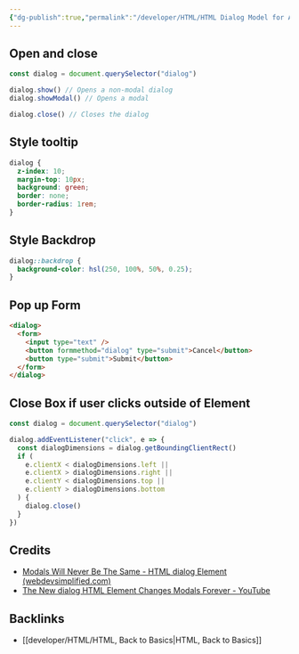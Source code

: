 ```yaml
---
{"dg-publish":true,"permalink":"/developer/HTML/HTML Dialog Model for Accessable Tooltips, Pop-ups, and More/","created":"2024-02-29T22:19:55.982-06:00","updated":"2024-03-01T00:18:10.000-06:00"}
---
```



## Open and close 
```js
const dialog = document.querySelector("dialog")

dialog.show() // Opens a non-modal dialog
dialog.showModal() // Opens a modal

dialog.close() // Closes the dialog
```

## Style tooltip
```css
dialog {
  z-index: 10;
  margin-top: 10px;
  background: green;
  border: none;
  border-radius: 1rem;
}
```

## Style Backdrop
```css
dialog::backdrop {
  background-color: hsl(250, 100%, 50%, 0.25);
}
```

## Pop up Form
```html
<dialog>
  <form>
    <input type="text" />
    <button formmethod="dialog" type="submit">Cancel</button>
    <button type="submit">Submit</button>
  </form>
</dialog>
```

## Close Box if user clicks outside of Element
```js 
const dialog = document.querySelector("dialog") 

dialog.addEventListener("click", e => {
  const dialogDimensions = dialog.getBoundingClientRect()
  if (
    e.clientX < dialogDimensions.left ||
    e.clientX > dialogDimensions.right ||
    e.clientY < dialogDimensions.top ||
    e.clientY > dialogDimensions.bottom
  ) {
    dialog.close()
  }
})
```

## Credits
- [Modals Will Never Be The Same - HTML dialog Element (webdevsimplified.com)](https://blog.webdevsimplified.com/2023-04/html-dialog/)
- [The New dialog HTML Element Changes Modals Forever - YouTube](https://www.youtube.com/watch?v=ywtkJkxJsdg)

## Backlinks
- [[developer/HTML/HTML, Back to Basics\|HTML, Back to Basics]]